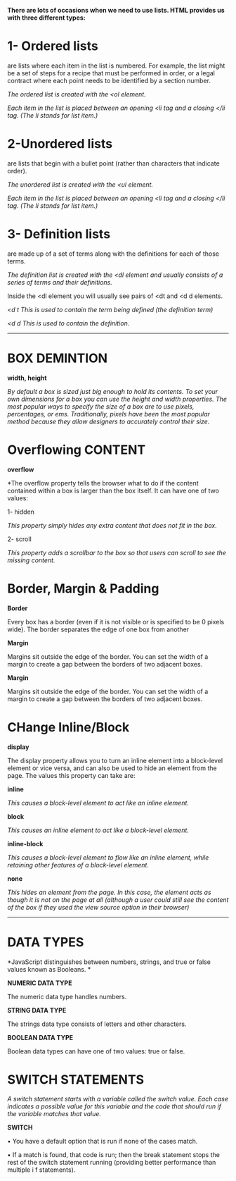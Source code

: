 **There are lots of occasions when we
need to use lists. HTML provides us with
three different types:**

# 1- Ordered lists 

are lists where each item in the list is
numbered. For example, the list might be a set of steps for
a recipe that must be performed in order, or a legal contract
where each point needs to be identified by a section
number.

*The ordered list is created with
the <ol element.*

*Each item in the list is placed
between an opening <li tag
and a closing </li tag. (The li
stands for list item.)*

# 2-Unordered lists 
are lists that begin with a bullet point
(rather than characters that indicate order).

*The unordered list is created
with the <ul element.*

*Each item in the list is placed
between an opening <li tag
and a closing </li tag. (The li
stands for list item.)*

# 3- Definition lists
 are made up of a set of terms along with the
definitions for each of those terms.

*The definition list is created with
the <dl element and usually
consists of a series of terms and
their definitions.*

Inside the <dl element you will
usually see pairs of <dt and
<d d elements.

*<d t
This is used to contain the term
being defined (the definition
term)*

*<d d This is used to contain the
definition.*

----

# BOX DEMINTION

**width, height**

*By default a box is sized just big
enough to hold its contents. To
set your own dimensions for a
box you can use the height and
width properties.
The most popular ways to
specify the size of a box are
to use pixels, percentages, or
ems. Traditionally, pixels have
been the most popular method
because they allow designers to
accurately control their size.*



# Overflowing CONTENT

**overflow**

*The overflow property tells the
browser what to do if the content
contained within a box is larger
than the box itself. It can have
one of two values:

1- hidden

*This property simply hides any
extra content that does not fit in
the box.*

2- scroll

*This property adds a scrollbar to
the box so that users can scroll
to see the missing content.*


# Border, Margin & Padding


**Border**

Every box has a border (even if
it is not visible or is specified to
be 0 pixels wide). The border
separates the edge of one box
from another

**Margin**

Margins sit outside the edge
of the border. You can set the
width of a margin to create a
gap between the borders of two
adjacent boxes.

**Margin**

Margins sit outside the edge
of the border. You can set the
width of a margin to create a
gap between the borders of two
adjacent boxes.

 
  # CHange Inline/Block

  **display**

  The display property allows
you to turn an inline element
into a block-level element or vice
versa, and can also be used to
hide an element from the page.
The values this property can
take are:


**inline**

*This causes a block-level
element to act like an inline
element.*

**block**

*This causes an inline element to
act like a block-level element.*

**inline-block**

*This causes a block-level
element to flow like an inline
element, while retaining other
features of a block-level element.*

**none**

*This hides an element from the
page. In this case, the element
acts as though it is not on the
page at all (although a user could
still see the content of the box if
they used the view source option
in their browser)*

-----------------

# DATA TYPES 

*JavaScript distinguishes between numbers,
strings, and true or false values known as
Booleans. *

**NUMERIC DATA TYPE**

The numeric data type handles
numbers.

**STRING DATA TYPE**

The strings data type consists of
letters and other characters.

**BOOLEAN DATA TYPE**

Boolean data types can have one
of two values: true or false. 


# SWITCH STATEMENTS

*A switch statement starts with a
variable called the switch value.
Each case indicates a possible
value for this variable and the
code that should run if the
variable matches that value.* 

**SWITCH**

• You have a default option that is run if
none of the cases match.

• If a match is found, that code is run; then
the break statement stops the rest of
the switch statement running (providing
better performance than multiple i f
statements). 